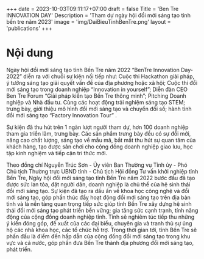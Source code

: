 +++
date = 2023-10-03T09:11:17+07:00
draft = false
Title = 'Ben Tre INNOVATION DAY'
Description = 'Tham dự ngày hội đổi mới sáng tạo tỉnh bến tre năm 2023'
image = 'img/DaiBieuTinhBenTre.png'
layout = 'publications'
+++

# Nội dung

Ngày hội đổi mới sáng tạo tỉnh Bến Tre năm 2022 “BenTre Innovation Day-2022” diễn ra với chuỗi sự kiện nối tiếp như: Cuộc thi Hackathon giải pháp, ý tưởng sáng tạo giải quyết vấn đề của địa phương hoặc xã hội; Cuộc thi đổi mới sáng tạo trong doanh nghiệp “Innovation in yourself”; Diễn đàn CEO Ben Tre Forum “Giải pháp kiến tạo Bến Tre thông minh”; Pitching Doanh nghiệp và Nhà đầu tư. Cùng các hoạt động trải nghiệm sáng tạo STEM; trưng bày, giới thiệu mô hình đổi mới sáng tạo và chuyển đổi số; hành tình đổi mới sáng tạo “Factory Innovation Tour” .

Sự kiện đã thu hút trên 1 ngàn lượt người tham dự, hơn 100 doanh nghiệp tham gia triển lãm, trưng bày. Các sản phẩm trưng bày đều có sự đổi mới, nâng cao chất lượng, sáng tạo về mẫu mã, bắt mắt thu hút sự quan tâm của khách hàng, tạo được sân chơi cho cộng đồng doanh nghiệp giao lưu, học tập kinh nghiệm và tiếp cận tri thức mới.

Theo đồng chí Nguyễn Trúc Sơn - Ủy viên Ban Thường vụ Tỉnh ủy - Phó Chủ tịch Thường trực UBND tỉnh - Chủ tịch Hội đồng Tư vấn khởi nghiệp tỉnh Bến Tre, Ngày hội đổi mới sáng tạo tỉnh Bến Tre năm 2022 bước đầu đã tạo được sức lan tỏa, đặt người dân, doanh nghiệp là chủ thể của hệ sinh thái đổi mới sáng tạo. Sự kiện đã tạo ra dấu ấn về khoa học công nghệ và đổi mới sáng tạo, góp phần thúc đẩy hoạt động đổi mới sáng tạo trên địa bàn tỉnh và là nền tảng quan trọng tiếp sức giúp tỉnh Bến Tre xây dựng hệ sinh thái đổi mới sáng tạo phát triển bền vững; gia tăng sức cạnh tranh, tính năng động của cộng đồng doanh nghiệp tỉnh. Tỉnh sẽ nghiêm túc tiếp thu những ý kiến đóng góp, đề xuất của các đại biểu, chuyên gia và tranh thủ sự ủng hộ các nhà khoa học, các tổ chức hỗ trợ. Trong thời gian tới, tỉnh Bến Tre sẽ phấn đấu là điểm đến hấp dẫn của cộng đồng đổi mới sáng tạo trong khu vực và cả nước, góp phần đưa Bến Tre thành địa phương đổi mới sáng tạo, phát triển.